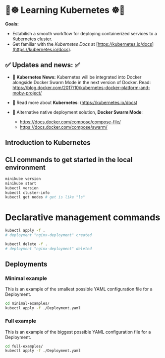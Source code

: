 # 🐳☸️ Learning Kubernetes ☸️🐳
**Goals:**
- Estabilish a smooth workflow for deploying containerized services to a Kubernetes cluster.
- Get familiar with the *Kubernetes Docs* at [https://kubernetes.io/docs](https://kubernetes.io/docs).

## ✅ Updates and news: ✅

- 🎉 **Kubernetes News:** Kubernetes will be integrated into Docker alongside Docker Swarm Mode in the next version of Docker. Read: <https://blog.docker.com/2017/10/kubernetes-docker-platform-and-moby-project/>

- 📖 Read more about **Kubernetes**:
(https://kubernetes.io/docs)

- 🐳 Alternative native deployment solution, **Docker Swarm Mode**:
  * <https://docs.docker.com/compose/compose-file/>
  * <https://docs.docker.com/compose/swarm/>

## Introduction to Kubernetes

## CLI commands to get started in the local environment

```sh
minikube version
minikube start
kubectl version
kubectl cluster-info
kubectl get nodes # get is like "ls"
```

# Declarative management commands

```sh
kubectl apply -f .
# deployment "nginx-deployment" created

kubectl delete -f .
# deployment "nginx-deployment" deleted
```

## Deployments

### Minimal example

This is an example of the smallest possible YAML configuration file for a Deployment.

```sh
cd minimal-examples/
kubectl apply -f ./Deployment.yaml
```

### Full example

This is an example of the biggest possible YAML configuration file for a Deployment.

```sh
cd full-examples/
kubectl apply -f ./Deployment.yaml
```

